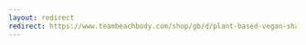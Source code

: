 ```yaml
---
layout: redirect
redirect: https://www.teambeachbody.com/shop/gb/d/plant-based-vegan-shakeology-sampler-SHKVeganSampler?referringRepID=2495505
---
```


